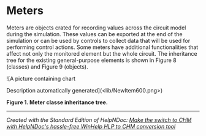 # Meters

Meters are objects crated for recording values across the circuit model during the simulation. These values can be exported at the end of the simulation or can be used by controls to collect data that will be used for performing control actions. Some meters have additional functionalities that affect not only the monitored element but the whole circuit. The inheritance tree for the existing general-purpose elements is shown in Figure 8 (classes) and Figure 9 (objects).

![A picture containing chart

Description automatically generated](<lib/NewItem600.png>)

**Figure 1. Meter classe inheritance tree.**

***
_Created with the Standard Edition of HelpNDoc: [Make the switch to CHM with HelpNDoc's hassle-free WinHelp HLP to CHM conversion tool](<https://www.helpndoc.com/step-by-step-guides/how-to-convert-a-hlp-winhelp-help-file-to-a-chm-html-help-help-file/>)_
